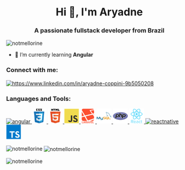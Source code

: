 <h1 align="center">Hi 👋, I'm Aryadne</h1>
<h3 align="center">A passionate fullstack developer from Brazil</h3>

<p align="left"> <img src="https://komarev.com/ghpvc/?username=notmellorine&label=Profile%20views&color=0e75b6&style=flat" alt="notmellorine" /> </p>

- 🌱 I’m currently learning **Angular**

<h3 align="left">Connect with me:</h3>
<p align="left">
<a href="https://linkedin.com/in/https://www.linkedin.com/in/aryadne-coppini-9b5050208" target="blank"><img align="center" src="https://raw.githubusercontent.com/rahuldkjain/github-profile-readme-generator/master/src/images/icons/Social/linked-in-alt.svg" alt="https://www.linkedin.com/in/aryadne-coppini-9b5050208" height="30" width="40" /></a>
</p>

<h3 align="left">Languages and Tools:</h3>
<p align="left"> <a href="https://angular.io" target="_blank" rel="noreferrer"> <img src="https://angular.io/assets/images/logos/angular/angular.svg" alt="angular" width="40" height="40"/> </a> <a href="https://www.w3schools.com/css/" target="_blank" rel="noreferrer"> <img src="https://raw.githubusercontent.com/devicons/devicon/master/icons/css3/css3-original-wordmark.svg" alt="css3" width="40" height="40"/> </a> <a href="https://www.w3.org/html/" target="_blank" rel="noreferrer"> <img src="https://raw.githubusercontent.com/devicons/devicon/master/icons/html5/html5-original-wordmark.svg" alt="html5" width="40" height="40"/> </a> <a href="https://developer.mozilla.org/en-US/docs/Web/JavaScript" target="_blank" rel="noreferrer"> <img src="https://raw.githubusercontent.com/devicons/devicon/master/icons/javascript/javascript-original.svg" alt="javascript" width="40" height="40"/> </a> <a href="https://laravel.com/" target="_blank" rel="noreferrer"> <img src="https://raw.githubusercontent.com/devicons/devicon/master/icons/laravel/laravel-plain-wordmark.svg" alt="laravel" width="40" height="40"/> </a> <a href="https://www.mysql.com/" target="_blank" rel="noreferrer"> <img src="https://raw.githubusercontent.com/devicons/devicon/master/icons/mysql/mysql-original-wordmark.svg" alt="mysql" width="40" height="40"/> </a> <a href="https://www.php.net" target="_blank" rel="noreferrer"> <img src="https://raw.githubusercontent.com/devicons/devicon/master/icons/php/php-original.svg" alt="php" width="40" height="40"/> </a> <a href="https://reactjs.org/" target="_blank" rel="noreferrer"> <img src="https://raw.githubusercontent.com/devicons/devicon/master/icons/react/react-original-wordmark.svg" alt="react" width="40" height="40"/> </a> <a href="https://reactnative.dev/" target="_blank" rel="noreferrer"> <img src="https://reactnative.dev/img/header_logo.svg" alt="reactnative" width="40" height="40"/> </a> <a href="https://www.typescriptlang.org/" target="_blank" rel="noreferrer"> <img src="https://raw.githubusercontent.com/devicons/devicon/master/icons/typescript/typescript-original.svg" alt="typescript" width="40" height="40"/> </a> </p>

<p><img align="left" src="https://github-readme-stats.vercel.app/api/top-langs?username=notmellorine&show_icons=true&locale=en&layout=compact" alt="notmellorine" /></p>

<p>&nbsp;<img align="center" src="https://github-readme-stats.vercel.app/api?username=notmellorine&show_icons=true&locale=en" alt="notmellorine" /></p>

<p><img align="center" src="https://github-readme-streak-stats.herokuapp.com/?user=notmellorine&" alt="notmellorine" /></p>


<!--- Link para fazer o perfil: https://rahuldkjain.github.io/gh-profile-readme-generator/ --->
<!---
- 👋 Hi, I’m @notmellorine
- 👀 I’m interested in game dev, front-end and full stack development.
- 🌱 I’m currently learning PHP, Laravel and Angular, focusing in full stack development.
- 📫 How to reach me:
LinkedIn - https://www.linkedin.com/in/aryadne-coppini-9b5050208/
--->

<!---
notmellorine/notmellorine is a ✨ special ✨ repository because its `README.md` (this file) appears on your GitHub profile.
You can click the Preview link to take a look at your changes.
--->
